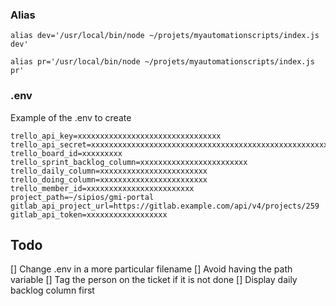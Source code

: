 ### Alias

`alias dev='/usr/local/bin/node ~/projets/myautomationscripts/index.js dev'`

`alias pr='/usr/local/bin/node ~/projets/myautomationscripts/index.js pr'`


### .env

Example of the .env to create

```
trello_api_key=xxxxxxxxxxxxxxxxxxxxxxxxxxxxxxxx
trello_api_secret=xxxxxxxxxxxxxxxxxxxxxxxxxxxxxxxxxxxxxxxxxxxxxxxxxxxxxxxxxxxxxxxxx
trello_board_id=xxxxxxxxx
trello_sprint_backlog_column=xxxxxxxxxxxxxxxxxxxxxxxx
trello_daily_column=xxxxxxxxxxxxxxxxxxxxxxxx
trello_doing_column=xxxxxxxxxxxxxxxxxxxxxxxx
trello_member_id=xxxxxxxxxxxxxxxxxxxxxxxx
project_path=~/sipios/gmi-portal
gitlab_api_project_url=https://gitlab.example.com/api/v4/projects/259
gitlab_api_token=xxxxxxxxxxxxxxxxxx
```

## Todo 
[] Change .env in a more particular filename
[] Avoid having the path variable 
[] Tag the person on the ticket if it is not done
[] Display daily backlog column first